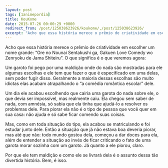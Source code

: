 ```yaml
---
layout: post
tags: [1animepordia]
title: KouKome
date: 2015-07-26 00:00:29 +0000
redirect_from: /post/125038623926/koukome/,/post/125038623926/
excerpt: "Acho que essa história merece o prêmio de criatividade em escolher um nome grande: “Ore no Nounai Sentakushi ga, Gakuen Love Comedy wo Zenryoku de Jama Shiteiru”. O que significa é o que veremos agora:<br>"
---
```


Acho que essa história merece o prêmio de criatividade em escolher um
nome grande: “Ore no Nounai Sentakushi ga, Gakuen Love Comedy wo
Zenryoku de Jama Shiteiru”. O que significa é o que veremos agora:

Um garoto foi pego por uma maldição onde do nada são mostradas para ele
algumas escolhas e ele tem que fazer o que é especificado em uma delas,
sem poder fugir disso. Geralmente a maioria dessas escolhas são muito
idiotas elas acabam atrapalhando o “a comédia romântica escolar” dele.

Um dia ele acabou escolhendo que cairia uma garota do nada sobre ele, o
que devia ser impossível, mas realmente caiu. Ela chegou sem saber de
nada, com amnésia, só sabia que ela tinha que ajudá-lo a resolver os
problemas dele. Para piorar ela não é o tipo de pessoa que você quer em
sua casa: não ajuda e só sabe ficar comendo suas coisas.

Mas, como em toda situação do tipo, ela acabou se matriculando e foi
estudar junto dele. Então a situação que já não estava boa deveria
piorar, mas até que não: todo mundo gostou dela, começou a dar doces
para ela, além de entender a situação ao invés de ficar criticando o
fato de uma garota morar sozinha com um garoto. Já quanto a ele piorou,
claro.

Por que ele tem maldição e como ele se livrará dela é o assunto dessa
tão divertida história. Bem, é isso.


